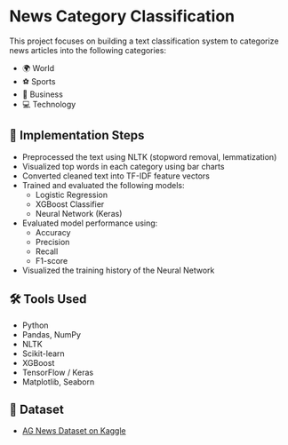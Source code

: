 # News Category Classification

This project focuses on building a text classification system to categorize news articles into the following categories:

- 🌍 World  
- ⚽ Sports  
- 💼 Business  
- 💻 Technology



## 📝 Implementation Steps

- Preprocessed the text using NLTK (stopword removal, lemmatization)
- Visualized top words in each category using bar charts
- Converted cleaned text into TF-IDF feature vectors
- Trained and evaluated the following models:
  - Logistic Regression
  - XGBoost Classifier
  - Neural Network (Keras)
- Evaluated model performance using:
  - Accuracy
  - Precision
  - Recall
  - F1-score
- Visualized the training history of the Neural Network


## 🛠️ Tools Used

- Python  
- Pandas, NumPy  
- NLTK  
- Scikit-learn  
- XGBoost  
- TensorFlow / Keras  
- Matplotlib, Seaborn



## 📁 Dataset

- [AG News Dataset on Kaggle](https://www.kaggle.com/datasets/amananandrai/ag-news-classification-dataset)





